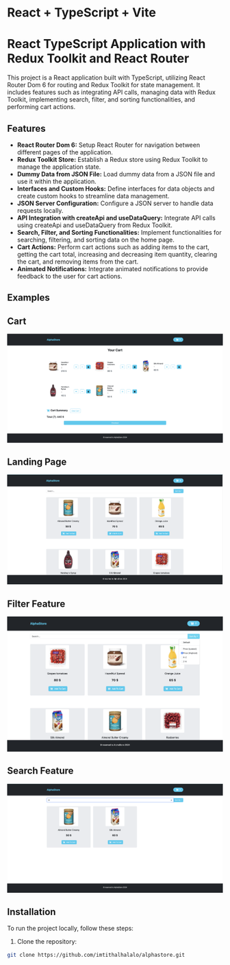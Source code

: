 # React + TypeScript + Vite
# React TypeScript Application with Redux Toolkit and React Router

This project is a React application built with TypeScript, utilizing React Router Dom 6 for routing and Redux Toolkit for state management. It includes features such as integrating API calls, managing data with Redux Toolkit, implementing search, filter, and sorting functionalities, and performing cart actions.

## Features

- **React Router Dom 6:** Setup React Router for navigation between different pages of the application.
- **Redux Toolkit Store:** Establish a Redux store using Redux Toolkit to manage the application state.
- **Dummy Data from JSON File:** Load dummy data from a JSON file and use it within the application.
- **Interfaces and Custom Hooks:** Define interfaces for data objects and create custom hooks to streamline data management.
- **JSON Server Configuration:** Configure a JSON server to handle data requests locally.
- **API Integration with createApi and useDataQuery:** Integrate API calls using createApi and useDataQuery from Redux Toolkit.
- **Search, Filter, and Sorting Functionalities:** Implement functionalities for searching, filtering, and sorting data on the home page.
- **Cart Actions:** Perform cart actions such as adding items to the cart, getting the cart total, increasing and decreasing item quantity, clearing the cart, and removing items from the cart.
- **Animated Notifications:** Integrate animated notifications to provide feedback to the user for cart actions.

## Examples

## Cart
![Landing Page](https://github.com/imtithalhalalo/AlphaStore/blob/main/public/images/img1.png)

## Landing Page
![Cart Page](https://github.com/imtithalhalalo/AlphaStore/blob/main/public/images/img2.png)

## Filter Feature
![Filter](https://github.com/imtithalhalalo/AlphaStore/blob/main/public/images/filter.png)

## Search Feature
![Search](https://github.com/imtithalhalalo/AlphaStore/blob/main/public/images/search.png)

## Installation

To run the project locally, follow these steps:

1. Clone the repository:

```bash
git clone https://github.com/imtithalhalalo/alphastore.git

